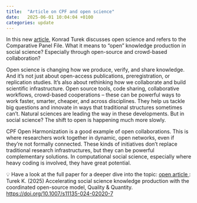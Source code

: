 ```yaml
---
title:  "Article on CPF and open science"
date:   2025-06-01 10:04:04 +0100
categories: update
---
```


In this new <ins>[article](https://lnkd.in/emyZN_HV )</ins>, Konrad Turek discusses open science and refers to the Comparative Panel File. What it means to “open” knowledge production in social science? Especially through open-source and crowd-based collaboration? 

Open science is changing how we produce, verify, and share knowledge. And it’s not just about open-access publications, preregistration, or replication studies. It’s also about rethinking how we collaborate and build scientific infrastructure. 
Open source tools, code sharing, collaborative workflows, crowd-based cooperations – these can be powerful ways to work faster, smarter, cheaper, and across disciplines. They help us tackle big questions and innovate in ways that traditional structures sometimes can’t. Natural sciences are leading the way in these developments. 
But in social science? The shift to open is happening much more slowly.


CPF Open Harmonization is a good example of open collaborations. This is where researchers work together in dynamic, open networks, even if they’re not formally connected. 
These kinds of initiatives don’t replace traditional research infrastructures, but they can be powerful complementary solutions. 
In computational social science, especially where heavy coding is involved, they have great potential. 


💡 Have a look at the full paper for a deeper dive into the topic: <ins>[open article ](https://lnkd.in/emyZN_HV )</ins>: 
Turek K. (2025) Accelerating social science knowledge production with the coordinated open-source model, Quality & Quantity. https://doi.org/10.1007/s11135-024-02020-7
